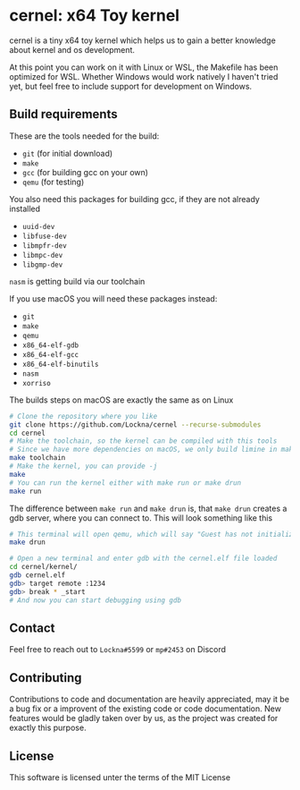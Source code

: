 # cernel: x64 Toy kernel

cernel is a tiny x64 toy kernel which helps us to gain a better knowledge about kernel and os development.

At this point you can work on it with Linux or WSL, the Makefile has been optimized for WSL.
Whether Windows would work natively I haven't tried yet, but feel free to include support for development on Windows.

## Build requirements
These are the tools needed for the build:
- `git` (for initial download)
- `make`
- `gcc` (for building gcc on your own)
- `qemu` (for testing)

You also need this packages for building gcc, if they are not already installed
- `uuid-dev`
- `libfuse-dev`
- `libmpfr-dev`
- `libmpc-dev`
- `libgmp-dev`

`nasm` is getting build via our toolchain

If you use macOS you will need these packages instead:
 - `git`
 - `make`
 - `qemu`
 - `x86_64-elf-gdb`
 - `x86_64-elf-gcc`
 - `x86_64-elf-binutils`
 - `nasm`
 - `xorriso`

The builds steps on macOS are exactly the same as on Linux

```bash
# Clone the repository where you like
git clone https://github.com/Lockna/cernel --recurse-submodules
cd cernel
# Make the toolchain, so the kernel can be compiled with this tools
# Since we have more dependencies on macOS, we only build limine in make toolchain, not the whole toolchain
make toolchain
# Make the kernel, you can provide -j
make
# You can run the kernel either with make run or make drun
make run
```

The difference between `make run` and `make drun` is, that `make drun` creates a gdb server, where you can connect to. This will look something like this

```bash
# This terminal will open qemu, which will say "Guest has not initialized the display (yet).
make drun
```

```bash
# Open a new terminal and enter gdb with the cernel.elf file loaded
cd cernel/kernel/
gdb cernel.elf
gdb> target remote :1234
gdb> break * _start
# And now you can start debugging using gdb
```

## Contact
Feel free to reach out to `Lockna#5599` or `mp#2453` on Discord

## Contributing
Contributions to code and documentation are heavily appreciated, may it be a bug fix or a improvent of the existing code or code documentation.
New features would be gladly taken over by us, as the project was created for exactly this purpose.

## License
This software is licensed unter the terms of the MIT License
